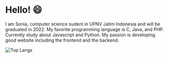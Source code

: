 # Hello! :smile:
I am Sonia, computer science sudent in UPNV Jatim Indonesia and will be graduated in 2022. 
My favorite programming language is C, Java, and PHP. 
Currently study about Javascript and Python. My passion is developing good website including the frontend and the backend.

![Top Langs](https://github-readme-stats.vercel.app/api/top-langs/?username=soniatisaputri&theme=tokyonight)
